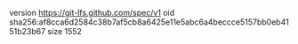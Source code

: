 version https://git-lfs.github.com/spec/v1
oid sha256:af8cca6d2584c38b7af5cb8a6425e11e5abc6a4beccce5157bb0eb4151b23b67
size 1552
